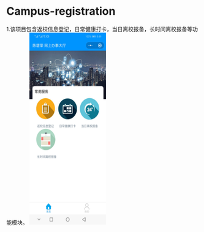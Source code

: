 # Campus-registration
1.该项目包含返校信息登记，日常健康打卡，当日离校报备，长时间离校报备等功能模块。
<img src="https://github.com/ZRchen/Campus-registration/blob/master/images/1.jpg" width="200" height="500">
